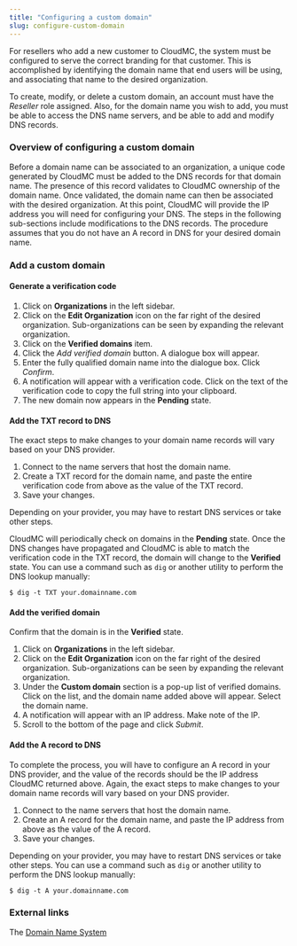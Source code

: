 ```yaml
---
title: "Configuring a custom domain"
slug: configure-custom-domain
---
```



For resellers who add a new customer to CloudMC, the system must be configured to serve the correct branding for that customer.  This is accomplished by identifying the domain name that end users will be using, and associating that name to the desired organization.

To create, modify, or delete a custom domain, an account must have the *Reseller* role assigned.  Also, for the domain name you wish to add, you must be able to access the DNS name servers, and be able to add and modify DNS records.

### Overview of configuring a custom domain

Before a domain name can be associated to an organization, a unique code generated by CloudMC must be added to the DNS records for that domain name.  The presence of this record validates to CloudMC ownership of the domain name.  Once validated, the domain name can then be associated with the desired organization.  At this point, CloudMC will provide the IP address you will need for configuring your DNS.  The steps in the following sub-sections include modifications to the DNS records.  The procedure assumes that you do not have an A record in DNS for your desired domain name.

### Add a custom domain

#### Generate a verification code

1. Click on **Organizations** in the left sidebar.
1. Click on the **Edit Organization** icon on the far right of the desired organization.  Sub-organizations can be seen by expanding the relevant organization.
1. Click on the **Verified domains** item.
1. Click the *Add verified domain* button.  A dialogue box will appear.
1. Enter the fully qualified domain name into the dialogue box.  Click *Confirm*.
1. A notification will appear with a verification code.  Click on the text of the verification code to copy the full string into your clipboard.
1. The new domain now appears in the **Pending** state.

#### Add the TXT record to DNS

The exact steps to make changes to your domain name records will vary based on your DNS provider.

1. Connect to the name servers that host the domain name.
1. Create a TXT record for the domain name, and paste the entire verification code from above as the value of the TXT record.
1. Save your changes.

Depending on your provider, you may have to restart DNS services or take other steps.  

CloudMC will periodically check on domains in the **Pending** state.  Once the DNS changes have propagated and CloudMC is able to match the verification code in the TXT record, the domain will change to the **Verified** state.  You can use a command such as `dig` or another utility to perform the DNS lookup manually:

```
$ dig -t TXT your.domainname.com
```

#### Add the verified domain

Confirm that the domain is in the **Verified** state.

1. Click on **Organizations** in the left sidebar.
1. Click on the **Edit Organization** icon on the far right of the desired organization.  Sub-organizations can be seen by expanding the relevant organization.
1. Under the **Custom domain** section is a pop-up list of verified domains.  Click on the list, and the domain name added above will appear.  Select the domain name.
1. A notification will appear with an IP address.  Make note of the IP.
1. Scroll to the bottom of the page and click *Submit*.

#### Add the A record to DNS

To complete the process, you will have to configure an A record in your DNS provider, and the value of the records should be the IP address CloudMC returned above.  Again, the exact steps to make changes to your domain name records will vary based on your DNS provider.

1. Connect to the name servers that host the domain name.
1. Create an A record for the domain name, and paste the IP address from above as the value of the A record.
1. Save your changes.

Depending on your provider, you may have to restart DNS services or take other steps.  You can use a command such as `dig` or another utility to perform the DNS lookup manually:

```
$ dig -t A your.domainname.com
```

### External links

The [Domain Name System](https://en.wikipedia.org/wiki/Domain_Name_System)
